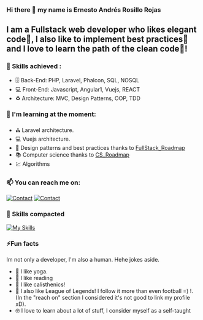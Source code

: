 ### Hi there 👋 my name is Ernesto Andrés Rosillo Rojas
##  I am a Fullstack web developer who likes elegant code🎩, I also like to implement best practices📝 and I love to learn the path of the clean code📖!

### 💼 Skills achieved :
- 🗄️  Back-End: PHP, Laravel, Phalcon, SQL, NOSQL
- 💻 Front-End: Javascript, Angular1, Vuejs, REACT
- ♻  Architecture: MVC, Design Patterns, OOP, TDD

### 🌱 I'm learning at the moment:
- ⛪ Laravel architecture.
- 💻 Vuejs architecture.
- 📝 Design patterns and best practices thanks to [FullStack_Roadmap](https://roadmap.sh/full-stack) 
- 📚 Computer science thanks to [CS_Roadmap](https://roadmap.sh/computer-science)
- 💹 Algorithms


### 📫 You can reach me on:
[![Contact](https://skillicons.dev/icons?i=linkedin)](https://www.linkedin.com/in/ernesto-andres-rosillo/)
[![Contact](https://skillicons.dev/icons?i=gmail)](mailto:ernestoandresrosillo@gmail.com)

### 🧠 Skills compacted
[![My Skills](https://skillicons.dev/icons?i=php,js,bootstrap,git,materialui,mongodb,mysql,nodejs,vue,laravel,angular,vscode)](https://skillicons.dev)

### ⚡Fun facts
Im not only a developer, I'm also a human. Hehe jokes aside.
- 🧘 I like yoga.
- 📖 I like reading
- 🤸 I like calisthenics!
- 👾 I also like League of Legends! I follow it more than even football =) !. (In the "reach on" section I considered it's not good to link my profile xD).
- 🤓 I love to learn about a lot of stuff, I consider myself as a self-taught

<!--
**andresito1969/andresito1969** is a ✨ _special_ ✨ repository because its `README.md` (this file) appears on your GitHub profile.

Here are some ideas to get you started:

- 🔭 I’m currently working on ...
- 🌱 I’m currently learning ...
- 👯 I’m looking to collaborate on ...
- 🤔 I’m looking for help with ...
- 💬 Ask me about ...
- 📫 How to reach me: ...
- 😄 Pronouns: ...
- ⚡ Fun fact: ...
-->
